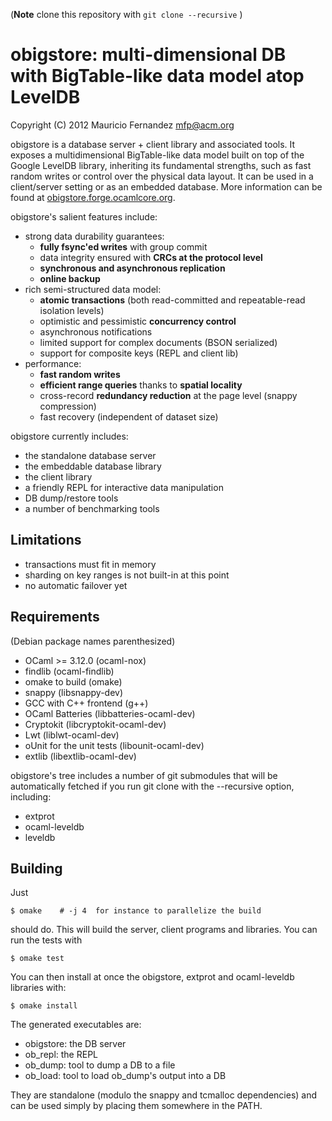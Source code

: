 
(**Note** clone this repository with  `git clone --recursive` )

obigstore: multi-dimensional DB with BigTable-like data model atop LevelDB
==========================================================================
Copyright (C) 2012 Mauricio Fernandez <mfp@acm.org>

obigstore is a database server + client library and associated tools. It
exposes a multidimensional BigTable-like data model built on top of the Google
LevelDB library, inheriting its fundamental strengths, such as fast random
writes or control over the physical data layout.  It can be used in a
client/server setting or as an embedded database. More information can be
found at [obigstore.forge.ocamlcore.org](http://obigstore.forge.ocamlcore.org).

obigstore's salient features include:

* strong data durability guarantees:
  * **fully fsync'ed writes** with group commit
  * data integrity ensured with **CRCs at the protocol level**
  * **synchronous and asynchronous replication**
  * **online backup**
* rich semi-structured data model:
  * **atomic transactions** (both read-committed and repeatable-read isolation levels)
  * optimistic and pessimistic **concurrency control**
  * asynchronous notifications
  * limited support for complex documents (BSON serialized)
  * support for composite keys (REPL and client lib)
* performance:
  * **fast random writes**
  * **efficient range queries** thanks to **spatial locality**
  * cross-record **redundancy reduction** at the page level (snappy compression)
  * fast recovery (independent of dataset size)

obigstore currently includes:

* the standalone database server
* the embeddable database library
* the client library
* a friendly REPL for interactive data manipulation
* DB dump/restore tools
* a number of benchmarking tools

Limitations
-----------
* transactions must fit in memory
* sharding on key ranges is not built-in at this point
* no automatic failover yet

Requirements
------------
(Debian package names parenthesized)

* OCaml >= 3.12.0 (ocaml-nox)
* findlib (ocaml-findlib)
* omake to build (omake)
* snappy (libsnappy-dev)
* GCC with C++ frontend (g++)
* OCaml Batteries (libbatteries-ocaml-dev)
* Cryptokit (libcryptokit-ocaml-dev)
* Lwt (liblwt-ocaml-dev)
* oUnit for the unit tests  (libounit-ocaml-dev)
* extlib (libextlib-ocaml-dev)

obigstore's tree includes a number of git submodules that will be
automatically fetched if you run  git clone  with the  --recursive  option,
including:

* extprot
* ocaml-leveldb
* leveldb

Building
--------
Just 

    $ omake    # -j 4  for instance to parallelize the build

should do. This will build the server, client programs and libraries.
You can run the tests with

    $ omake test

You can then install at once the obigstore, extprot and ocaml-leveldb
libraries with:

    $ omake install

The generated executables are:

* obigstore: the DB server
* ob_repl: the REPL
* ob_dump: tool to dump a DB to a file
* ob_load: tool to load ob_dump's output into a DB

They are standalone (modulo the snappy and tcmalloc dependencies) and can be
used simply by placing them somewhere in the PATH.
